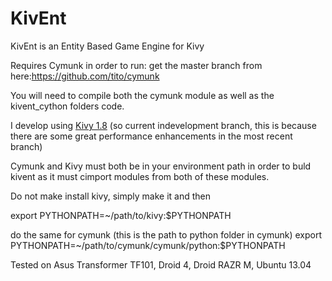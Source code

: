 KivEnt
======

KivEnt is an Entity Based Game Engine for Kivy

Requires Cymunk in order to run: 
get the master branch from here:https://github.com/tito/cymunk

You will need to compile both the cymunk module as well as the kivent_cython folders code.

I develop using [Kivy 1.8](https://github.com/kivy/kivy) (so current indevelopment branch, this is because there are some great performance enhancements
in the most recent branch)

Cymunk and Kivy must both be in your environment path in order to buld kivent as it must cimport modules from both of these modules.

Do not make install kivy, simply make it and then

export PYTHONPATH=~/path/to/kivy:$PYTHONPATH 

do the same for cymunk
(this is the path to python folder in cymunk)
export PYTHONPATH=~/path/to/cymunk/cymunk/python:$PYTHONPATH



Tested on Asus Transformer TF101, Droid 4, Droid RAZR M, Ubuntu 13.04 
